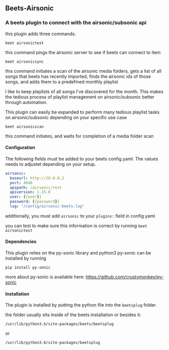 ## Beets-Airsonic
### A beets plugin to connect with the airsonic/subsonic api

this plugin adds three commands:
```
beet airsonictest
```
this command pings the airsonic server to see if beets can connect to item

```
beet airsonicsync
```

this command initiates a scan of the airsonic media folders, gets a list of all songs that beets has recently imported, finds the airsonic ids of those songs, and adds them to a predefined monthly playlist

I like to keep playlists of all songs I've discovered for the month. This makes the tedious process of playlist management on airsonic/subsonic better through automation. 

This plugin can easily be expanded to perform many tedious playlist tasks on airsonic/subsonic depending on your specific use case

```
beet airsonicscan
```

this command initiates, and waits for completion of a media folder scan


#### Configuration

The following fields must be added to your beets config.yaml. The values needs to adjustet depending on your setup.

```yml
airsonic:
  baseurl: http://10.0.0.2
  port: 4040
  apipath: /airsonic/rest
  apiversion: 1.15.0
  user: {{user}}
  password: {{password}}
  log: "/config/airsonic-beets.log"
```

additionally, you must add `airsonic` to your `plugins:` field in config.yaml

you can test to make sure this information is correct by running `beet airsonictest`


#### Dependencies

This plugin relies on the py-sonic library and python3
py-sonic can be installed by running
```
pip install py-sonic
```
more about py-sonic is available here: https://github.com/crustymonkey/py-sonic

#### Installation

The plugin is installed by putting the python file into the `beetsplug` folder.

the folder usually sits inside of the beets installation or besides it:
```
/usr/lib/python3.6/site-packages/beets/beetsplug
```
or
```
/usr/lib/python3.6/site-packages/beetsplug
```
